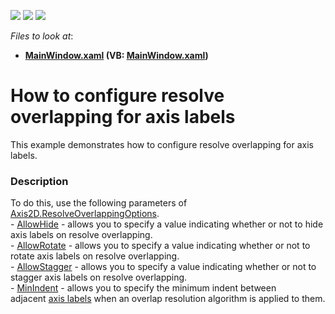 <!-- default badges list -->
![](https://img.shields.io/endpoint?url=https://codecentral.devexpress.com/api/v1/VersionRange/128568928/15.2.4%2B)
[![](https://img.shields.io/badge/Open_in_DevExpress_Support_Center-FF7200?style=flat-square&logo=DevExpress&logoColor=white)](https://supportcenter.devexpress.com/ticket/details/T316624)
[![](https://img.shields.io/badge/📖_How_to_use_DevExpress_Examples-e9f6fc?style=flat-square)](https://docs.devexpress.com/GeneralInformation/403183)
<!-- default badges end -->
<!-- default file list -->
*Files to look at*:

* **[MainWindow.xaml](./CS/ResolveOverlappingSample/MainWindow.xaml) (VB: [MainWindow.xaml](./VB/ResolveOverlappingSample/MainWindow.xaml))**
<!-- default file list end -->
# How to configure resolve overlapping for axis labels


This example demonstrates how to configure resolve overlapping for axis labels.


<h3>Description</h3>

<p>To do this, use the following parameters of <a href="https://documentation.devexpress.com/#WPF/DevExpressXpfChartsAxis2D_ResolveOverlappingOptionstopic">Axis2D.ResolveOverlappingOptions</a>.<br>-&nbsp;<a href="https://documentation.devexpress.com/#WPF/DevExpressXpfChartsAxisLabelResolveOverlappingOptions_AllowHidetopic">AllowHide</a>&nbsp;- allows you to specify&nbsp;a value indicating whether or not to hide axis labels on resolve overlapping.<br>-&nbsp;<a href="https://documentation.devexpress.com/#WPF/DevExpressXpfChartsAxisLabelResolveOverlappingOptions_AllowRotatetopic">AllowRotate</a>&nbsp;- allows you to specify&nbsp;a value indicating whether or not to rotate axis labels on resolve overlapping.<br>-&nbsp;<a href="https://documentation.devexpress.com/#WPF/DevExpressXpfChartsAxisLabelResolveOverlappingOptions_AllowStaggertopic">AllowStagger</a>&nbsp;-&nbsp;allows you to specify&nbsp;a value indicating whether or not to stagger axis labels on resolve overlapping.<br>-&nbsp;<a href="https://documentation.devexpress.com/#WPF/DevExpressXpfChartsAxisLabelResolveOverlappingOptions_MinIndenttopic">MinIndent</a>&nbsp;-&nbsp;allows you to specify&nbsp;the minimum indent between adjacent&nbsp;<a href="https://documentation.devexpress.com/WPF/CustomDocument6336.aspx">axis labels</a> when an overlap resolution algorithm is applied to them.</p>

<br/>


